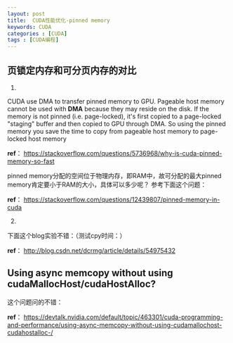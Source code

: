 ```yaml
---
layout: post
title:  CUDA性能优化-pinned memory
keywords: CUDA
categories : [CUDA]
tags : [CUDA编程]
---
```




## 页锁定内存和可分页内存的对比

1.
CUDA use DMA to transfer pinned memory to GPU. Pageable host memory cannot be used with **DMA** because they may reside on the disk. If the memory is not pinned (i.e. page-locked), it's first copied to a page-locked "staging" buffer and then copied to GPU through DMA. So using the pinned memory you save the time to copy from pageable host memory to page-locked host memory

**ref**：
<https://stackoverflow.com/questions/5736968/why-is-cuda-pinned-memory-so-fast>



pinned memory分配的空间位于物理内存，即RAM中，故可分配的最大pinned memory肯定要小于RAM的大小，具体可以多少呢？
参考下面这个问题：

**ref**：
<https://stackoverflow.com/questions/12439807/pinned-memory-in-cuda>




2.
下面这个blog实验不错：（测试cpy时间：）

**ref**：
<http://blog.csdn.net/dcrmg/article/details/54975432>



## Using async memcopy without using cudaMallocHost/cudaHostAlloc? 

这个问题问的不错：

**ref**：
<https://devtalk.nvidia.com/default/topic/463301/cuda-programming-and-performance/using-async-memcopy-without-using-cudamallochost-cudahostalloc-/>




